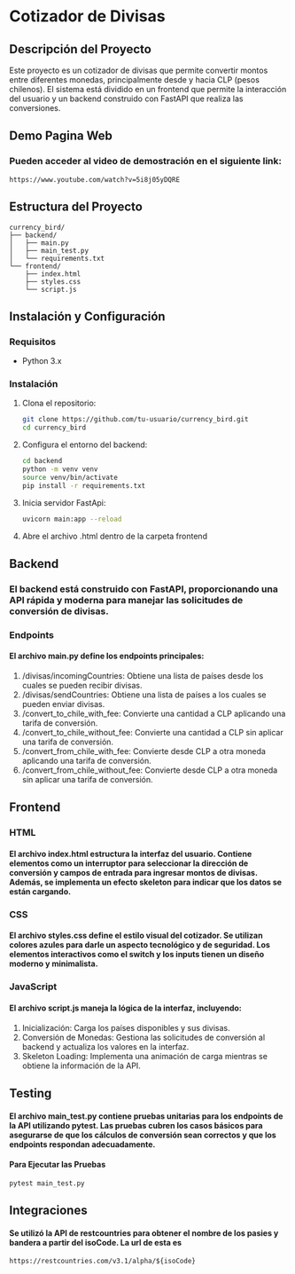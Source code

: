# Cotizador de Divisas

## Descripción del Proyecto

Este proyecto es un cotizador de divisas que permite convertir montos entre diferentes monedas, principalmente desde y hacia CLP (pesos chilenos). El sistema está dividido en un frontend que permite la interacción del usuario y un backend construido con FastAPI que realiza las conversiones.
## Demo Pagina Web
### Pueden acceder al video de demostración en el siguiente link:
```plaintext
https://www.youtube.com/watch?v=5i8j05yDQRE
```
## Estructura del Proyecto

```plaintext
currency_bird/
├── backend/
│   ├── main.py
│   ├── main_test.py
│   └── requirements.txt
└── frontend/
    ├── index.html
    ├── styles.css
    └── script.js
```

## Instalación y Configuración

### Requisitos

- Python 3.x

### Instalación

1. Clona el repositorio:

   ```bash
   git clone https://github.com/tu-usuario/currency_bird.git
   cd currency_bird

2. Configura el entorno del backend:
    ```bash
    cd backend
    python -m venv venv
    source venv/bin/activate 
    pip install -r requirements.txt

3. Inicia servidor FastApi:
    ```bash
    uvicorn main:app --reload

4. Abre el archivo .html dentro de la carpeta frontend



## Backend

### El backend está construido con FastAPI, proporcionando una API rápida y moderna para manejar las solicitudes de conversión de divisas.

### Endpoints
#### El archivo main.py define los endpoints principales:

1. /divisas/incomingCountries: Obtiene una lista de países desde los cuales se pueden recibir divisas.
2. /divisas/sendCountries: Obtiene una lista de países a los cuales se pueden enviar divisas.
3. /convert_to_chile_with_fee: Convierte una cantidad a CLP aplicando una tarifa de conversión.
4. /convert_to_chile_without_fee: Convierte una cantidad a CLP sin aplicar una tarifa de conversión.
5. /convert_from_chile_with_fee: Convierte desde CLP a otra moneda aplicando una tarifa de conversión.
6. /convert_from_chile_without_fee: Convierte desde CLP a otra moneda sin aplicar una tarifa de conversión.


## Frontend

### HTML
#### El archivo index.html estructura la interfaz del usuario. Contiene elementos como un interruptor para seleccionar la dirección de conversión y campos de entrada para ingresar montos de divisas. Además, se implementa un efecto skeleton para indicar que los datos se están cargando.

### CSS
#### El archivo styles.css define el estilo visual del cotizador. Se utilizan colores azules para darle un aspecto tecnológico y de seguridad. Los elementos interactivos como el switch y los inputs tienen un diseño moderno y minimalista.

### JavaScript
#### El archivo script.js maneja la lógica de la interfaz, incluyendo:

1. Inicialización: Carga los países disponibles y sus divisas.
2. Conversión de Monedas: Gestiona las solicitudes de conversión al backend y actualiza los valores en la interfaz.
3. Skeleton Loading: Implementa una animación de carga mientras se obtiene la información de la API.

## Testing
#### El archivo main_test.py contiene pruebas unitarias para los endpoints de la API utilizando pytest. Las pruebas cubren los casos básicos para asegurarse de que los cálculos de conversión sean correctos y que los endpoints respondan adecuadamente.

#### Para Ejecutar las Pruebas
    
    pytest main_test.py


## Integraciones 
#### Se utilizó la API de restcountries para obtener el nombre de los pasies y bandera a partir del isoCode. La url de esta es 
    https://restcountries.com/v3.1/alpha/${isoCode}


